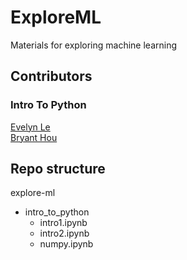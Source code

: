# ExploreML

Materials for exploring machine learning

## Contributors

### Intro To Python

[Evelyn Le](https://github.com/evelynle28)   
[Bryant Hou](https://github.com/BryantH24)

## Repo structure

explore-ml
- intro_to_python
  * intro1.ipynb
  * intro2.ipynb
  * numpy.ipynb

